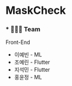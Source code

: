 # MaskCheck

### * 👨‍👨‍👧 Team
Front-End
* 이예빈 - ML  
* 조예린 - Flutter  
* 지석민 - Flutter  
* 홍윤정 - ML

